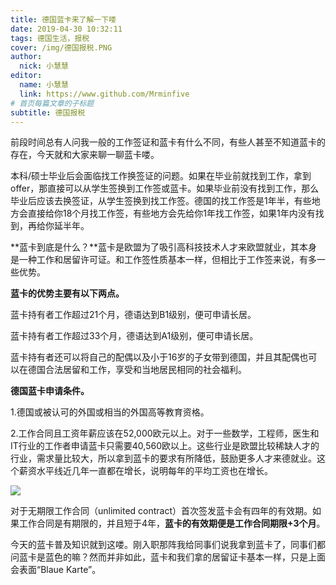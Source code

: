 ```yaml
---
title: 德国蓝卡来了解一下喽
date: 2019-04-30 10:32:11
tags: 德国生活，报税
cover: /img/德国报税.PNG
author: 
  nick: 小慧慧
editor:
  name: 小慧慧
  link: https://www.github.com/Mrminfive
# 首页每篇文章的子标题
subtitle: 德国报税
---
```


前段时间总有人问我一般的工作签证和蓝卡有什么不同，有些人甚至不知道蓝卡的存在，今天就和大家来聊一聊蓝卡喽。

  

本科/硕士毕业后会面临找工作换签证的问题。如果在毕业前就找到工作，拿到offer，那直接可以从学生签换到工作签或蓝卡。如果毕业前没有找到工作，那么毕业后应该去换签证，从学生签换到找工作签。德国的找工作签是1年半，有些地方会直接给你18个月找工作签，有些地方会先给你1年找工作签，如果1年内没有找到，再给你延半年。

  

**蓝卡到底是什么？**蓝卡是欧盟为了吸引高科技技术人才来欧盟就业，其本身是一种工作和居留许可证。和工作签性质基本一样，但相比于工作签来说，有多一些优势。

  

**蓝卡的优势主要有以下两点。**

蓝卡持有者工作超过21个月，德语达到B1级别，便可申请长居。

蓝卡持有者工作超过33个月，德语达到A1级别，便可申请长居。

蓝卡持有者还可以将自己的配偶以及小于16岁的子女带到德国，并且其配偶也可以在德国合法居留和工作，享受和当地居民相同的社会福利。  

  

**德国蓝卡申请条件。**

1.德国或被认可的外国或相当的外国高等教育资格。

2.工作合同且工资年薪应该在52,000欧元以上。对于一些数学，工程师，医生和IT行业的工作者申请蓝卡只需要40,560欧以上。这些行业是欧盟比较稀缺人才的行业，需求量比较大，所以拿到蓝卡的要求有所降低，鼓励更多人才来德就业。这个薪资水平线近几年一直都在增长，说明每年的平均工资也在增长。

![](https://mmbiz.qpic.cn/mmbiz_png/rW3MWnUicJ7ec0QbvY9NZ9T85WzzgbaUKqZTkYbWuN20Bic74tPjIpMaX6jTCyyic5KGyV31gt7E6T94TK9yyx0yA/640?wx_fmt=png)

对于无期限工作合同（unlimited contract）首次签发蓝卡会有四年的有效期。如果工作合同是有期限的，并且短于4年，**蓝卡的有效期便是工作合同期限+3个月**。

  

今天的蓝卡普及知识就到这喽。刚入职那阵我给同事们说我拿到蓝卡了，同事们都问蓝卡是蓝色的嘛？然而并非如此，蓝卡和我们拿的居留证卡基本一样，只是上面会表面“Blaue Karte”。